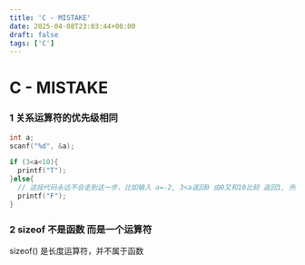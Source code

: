```yaml
---
title: 'C - MISTAKE'
date: 2025-04-08T23:03:44+08:00
draft: false
tags: ['C']
---
```


# C - MISTAKE



### 1 关系运算符的优先级相同

```C
int a;
scanf("%d", &a);

if (3<a<10){
  printf("T");
}else{
  // 这段代码永远不会走到这一步，比如输入 a=-2, 3<a返回0 由0又和10比较 返回1, 所以恒True
  printf("F");
}
```

### 2 sizeof 不是函数 而是一个运算符

sizeof() 是长度运算符，并不属于函数
